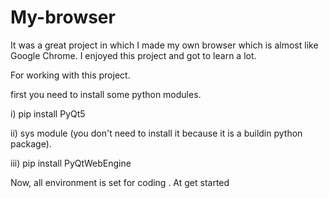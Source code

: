 # My-browser
It was a great project in which I made my own browser which is almost like Google Chrome. I enjoyed this project and got to learn a lot.

For working with this project. 

first you need to install some python modules.

i) pip install PyQt5

ii) sys module (you don't need to install it because it is a buildin python package).

iii) pip install PyQtWebEngine

Now, all environment is set for coding .
At get started 
